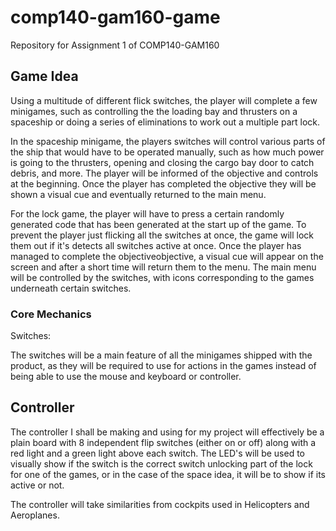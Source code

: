 # comp140-gam160-game
Repository for Assignment 1 of COMP140-GAM160

## Game Idea
Using a multitude of different flick switches, the player will complete a few minigames, such as controlling the the loading bay and thrusters on a spaceship or doing a series of eliminations to work out a multiple part lock.

In the spaceship minigame, the players switches will control various parts of the ship that would have to be operated manually, such as how much power is going to the thrusters, opening and closing the cargo bay door to catch debris, and more. The player will be informed of the objective and controls at the beginning. Once the player has completed the objective they will be shown a visual cue and eventually returned to the main menu.

For the lock game, the player will have to press a certain randomly generated code that has been generated at the start up of the game. To prevent the player just flicking all the switches at once, the game will lock them out if it's detects all switches active at once. Once the player has managed to complete the objectiveobjective, a visual cue will appear on the screen and after a short time will return them to the menu. 
The main menu will be controlled by the switches, with icons corresponding to the games underneath certain switches.
### Core Mechanics

Switches:

The switches will be a main feature of all the minigames shipped with the product, as they will be required to use for actions in the games instead of being able to use the mouse and keyboard or controller. 

## Controller

The controller I shall be making and using for my project will effectively be a plain board with 8 independent flip switches (either on or off) along with a red light and a green light above each switch. The LED's will be used to visually show if the switch is the correct switch unlocking part of the lock for one of the games, or in the case of the space idea, it will be to show if its active or not. 

The controller will take similarities from cockpits used in Helicopters and Aeroplanes. 

